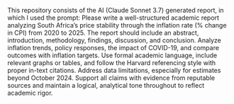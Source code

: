 This repository consists of the AI (Claude Sonnet 3.7) generated report, in which I used the prompt:
Please write a well-structured academic report analyzing South Africa’s price stability through the inflation rate (% change in CPI) from 2020 to 2025. The report should include an abstract, introduction, methodology, findings, discussion, and conclusion. Analyze inflation trends, policy responses, the impact of COVID-19, and compare outcomes with inflation targets. Use formal academic language, include relevant graphs or tables, and follow the Harvard referencing style with proper in-text citations. Address data limitations, especially for estimates beyond October 2024. Support all claims with evidence from reputable sources and maintain a logical, analytical tone throughout to reflect academic rigor.

